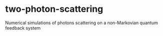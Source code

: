 # two-photon-scattering
Numerical simulations of photons scattering on a non-Markovian quantum feedback system
